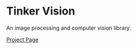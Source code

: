 # Tinker Vision

An image processing and computer vision library.

[Project Page](https://reubenjcarter.github.io/TinkerVision/)
